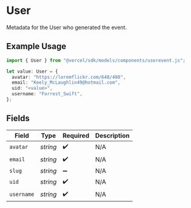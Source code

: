 # User

Metadata for the User who generated the event.

## Example Usage

```typescript
import { User } from "@vercel/sdk/models/components/userevent.js";

let value: User = {
  avatar: "https://loremflickr.com/640/480",
  email: "Keely_McLaughlin49@hotmail.com",
  uid: "<value>",
  username: "Forrest_Swift",
};
```

## Fields

| Field              | Type               | Required           | Description        |
| ------------------ | ------------------ | ------------------ | ------------------ |
| `avatar`           | *string*           | :heavy_check_mark: | N/A                |
| `email`            | *string*           | :heavy_check_mark: | N/A                |
| `slug`             | *string*           | :heavy_minus_sign: | N/A                |
| `uid`              | *string*           | :heavy_check_mark: | N/A                |
| `username`         | *string*           | :heavy_check_mark: | N/A                |